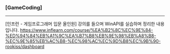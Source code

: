 ### [GameCoding]
---
 [인프런 - 게임프로그래머 입문 올인원] 강의를 들으며 WinAPI를 실습하며 정리한 내용입니다.
https://www.inflearn.com/course/%EA%B2%8C%EC%9E%84-%ED%94%84%EB%A1%9C%EA%B7%B8%EB%9E%98%EB%A8%B8-%EC%9E%85%EB%AC%B8-%EC%98%AC%EC%9D%B8%EC%9B%90-rookiss/dashboard